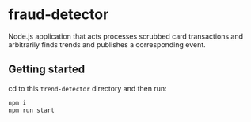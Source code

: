 # fraud-detector

Node.js application that acts processes scrubbed card transactions and arbitrarily finds trends and publishes a corresponding event.

## Getting started

cd to this `trend-detector` directory and then run:

```sh
npm i
npm run start
```

